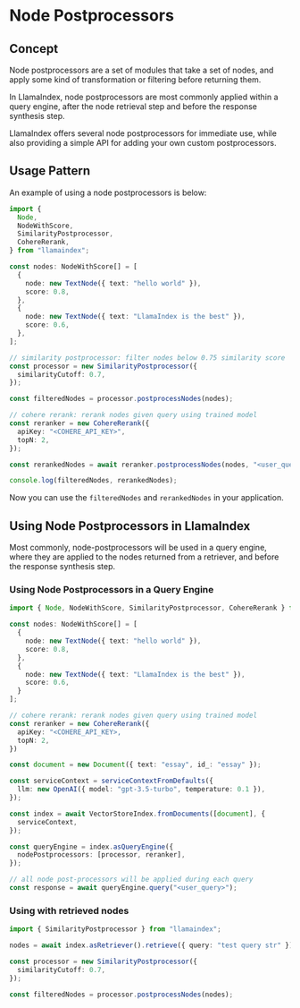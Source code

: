 # Node Postprocessors

## Concept

Node postprocessors are a set of modules that take a set of nodes, and apply some kind of transformation or filtering before returning them.

In LlamaIndex, node postprocessors are most commonly applied within a query engine, after the node retrieval step and before the response synthesis step.

LlamaIndex offers several node postprocessors for immediate use, while also providing a simple API for adding your own custom postprocessors.

## Usage Pattern

An example of using a node postprocessors is below:

```ts
import {
  Node,
  NodeWithScore,
  SimilarityPostprocessor,
  CohereRerank,
} from "llamaindex";

const nodes: NodeWithScore[] = [
  {
    node: new TextNode({ text: "hello world" }),
    score: 0.8,
  },
  {
    node: new TextNode({ text: "LlamaIndex is the best" }),
    score: 0.6,
  },
];

// similarity postprocessor: filter nodes below 0.75 similarity score
const processor = new SimilarityPostprocessor({
  similarityCutoff: 0.7,
});

const filteredNodes = processor.postprocessNodes(nodes);

// cohere rerank: rerank nodes given query using trained model
const reranker = new CohereRerank({
  apiKey: "<COHERE_API_KEY>",
  topN: 2,
});

const rerankedNodes = await reranker.postprocessNodes(nodes, "<user_query>");

console.log(filteredNodes, rerankedNodes);
```

Now you can use the `filteredNodes` and `rerankedNodes` in your application.

## Using Node Postprocessors in LlamaIndex

Most commonly, node-postprocessors will be used in a query engine, where they are applied to the nodes returned from a retriever, and before the response synthesis step.

### Using Node Postprocessors in a Query Engine

```ts
import { Node, NodeWithScore, SimilarityPostprocessor, CohereRerank } from "llamaindex";

const nodes: NodeWithScore[] = [
  {
    node: new TextNode({ text: "hello world" }),
    score: 0.8,
  },
  {
    node: new TextNode({ text: "LlamaIndex is the best" }),
    score: 0.6,
  }
];

// cohere rerank: rerank nodes given query using trained model
const reranker = new CohereRerank({
  apiKey: "<COHERE_API_KEY>,
  topN: 2,
})

const document = new Document({ text: "essay", id_: "essay" });

const serviceContext = serviceContextFromDefaults({
  llm: new OpenAI({ model: "gpt-3.5-turbo", temperature: 0.1 }),
});

const index = await VectorStoreIndex.fromDocuments([document], {
  serviceContext,
});

const queryEngine = index.asQueryEngine({
  nodePostprocessors: [processor, reranker],
});

// all node post-processors will be applied during each query
const response = await queryEngine.query("<user_query>");
```

### Using with retrieved nodes

```ts
import { SimilarityPostprocessor } from "llamaindex";

nodes = await index.asRetriever().retrieve({ query: "test query str" });

const processor = new SimilarityPostprocessor({
  similarityCutoff: 0.7,
});

const filteredNodes = processor.postprocessNodes(nodes);
```
